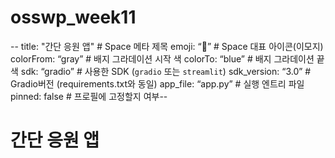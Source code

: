 # osswp_week11
--
title: "간단 응원 앱" # Space 메타 제목
emoji: “🎉”      # Space 대표 아이콘(이모지)
 colorFrom: “gray”   # 배지 그라데이션 시작 색
colorTo: “blue”    # 배지 그라데이션 끝 색
sdk: “gradio”     # 사용한 SDK (`gradio` 또는 `streamlit`)
 sdk_version: “3.0”   # Gradio버전 (requirements.txt와 동일)
 app_file: “app.py”   # 실행 엔트리 파일
pinned: false     # 프로필에 고정할지 여부--
# 간단 응원 앱